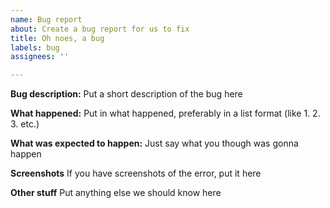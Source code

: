 ```yaml
---
name: Bug report
about: Create a bug report for us to fix
title: Oh noes, a bug
labels: bug
assignees: ''

---
```


**Bug description:**
Put a short description of the bug here

**What happened:**
Put in what happened, preferably in a list format (like 1. 2. 3. etc.)

**What was expected to happen:**
Just say what you though was gonna happen

**Screenshots**
If you have screenshots of the error, put it here

**Other stuff**
Put anything else we should know here
